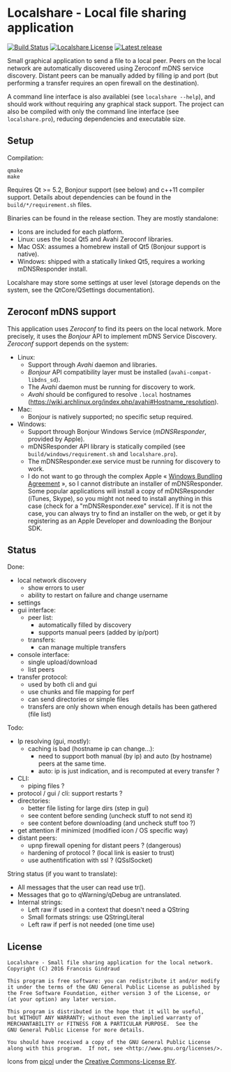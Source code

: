Localshare - Local file sharing application
===========================================

[![Build Status](https://travis-ci.org/lereldarion/localshare.svg?branch=master)](https://travis-ci.org/lereldarion/localshare)
[![Localshare License](https://img.shields.io/badge/license-GPL3-blue.svg)](#license)
[![Latest release](https://img.shields.io/github/release/lereldarion/localshare.svg)](https://github.com/lereldarion/localshare/releases/latest)

Small graphical application to send a file to a local peer.
Peers on the local network are automatically discovered using Zeroconf mDNS service discovery.
Distant peers can be manually added by filling ip and port (but performing a transfer requires an open firewall on the destination).

A command line interface is also availablei (see `localshare --help`), and should work without requiring any graphical stack support.
The project can also be compiled with only the command line interface (see `localshare.pro`), reducing dependencies and executable size.

Setup
-----

Compilation:
```
qmake
make
```

Requires Qt >= 5.2, Bonjour support (see below) and c++11 compiler support.
Details about dependencies can be found in the `build/*/requirement.sh` files.

Binaries can be found in the release section.
They are mostly standalone:
- Icons are included for each platform.
- Linux: uses the local Qt5 and Avahi Zeroconf libraries.
- Mac OSX: assumes a homebrew install of Qt5 (Bonjour support is native).
- Windows: shipped with a statically linked Qt5, requires a working mDNSResponder install.

Localshare may store some settings at user level (storage depends on the system, see the QtCore/QSettings documentation).

Zeroconf mDNS support
---------------------

This application uses *Zeroconf* to find its peers on the local network.
More precisely, it uses the *Bonjour* API to implement mDNS Service Discovery.
*Zeroconf* support depends on the system:
* Linux:
	- Support through *Avahi* daemon and libraries.
	- *Bonjour* API compatibility layer must be installed (`avahi-compat-libdns_sd`).
	- The *Avahi* daemon must be running for discovery to work.
	- *Avahi* should be configured to resolve `.local` hostnames (https://wiki.archlinux.org/index.php/avahi#Hostname_resolution).
* Mac:
	- Bonjour is natively supported; no specific setup required.
* Windows:
	- Support through Bonjour Windows Service (*mDNSResponder*, provided by Apple).
	- mDNSResponder API library is statically compiled (see `build/windows/requirement.sh` and `localshare.pro`).
	- The mDNSResponder.exe service must be running for discovery to work.
	- I do not want to go through the complex Apple « [Windows Bundling Agreement](https://developer.apple.com/softwarelicensing/agreements/bonjour.php) », so I cannot distribute an installer of mDNSResponder. Some popular applications will install a copy of mDNSResponder (iTunes, Skype), so you might not need to install anything in this case (check for a "mDNSResponder.exe" service). If it is not the case, you can always try to find an installer on the web, or get it by registering as an Apple Developer and downloading the Bonjour SDK.

Status
------

Done:
* local network discovery
	* show errors to user
	* ability to restart on failure and change username
* settings
* gui interface:
	* peer list:
		* automatically filled by discovery
		* supports manual peers (added by ip/port)
	* transfers:
		* can manage multiple transfers
* console interface:
	* single upload/download
	* list peers
* transfer protocol:
	* used by both cli and gui
	* use chunks and file mapping for perf
	* can send directories or simple files
	* transfers are only shown when enough details has been gathered (file list)

Todo:
* Ip resolving (gui, mostly):
	* caching is bad (hostname ip can change...):
		* need to support both manual (by ip) and auto (by hostname) peers at the same time.
		* auto: ip is just indication, and is recomputed at every transfer ?
* CLI:
	* piping files ?
* protocol / gui / cli: support restarts ?
* directories:
	* better file listing for large dirs (step in gui)
	* see content before sending (uncheck stuff to not send it)
	* see content before downloading (and uncheck stuff too ?)
* get attention if minimized (modified icon / OS specific way)
* distant peers:
	* upnp firewall opening for distant peers ? (dangerous)
	* hardening of protocol ? (local link is easier to trust)
	* use authentification with ssl ? (QSslSocket)

String status (if you want to translate):
* All messages that the user can read use tr().
* Messages that go to qWarning/qDebug are untranslated.
* Internal strings:
	* Left raw if used in a context that doesn't need a QString
	* Small formats strings: use QStringLiteral
	* Left raw if perf is not needed (one time use)

License
-------

```
Localshare - Small file sharing application for the local network.
Copyright (C) 2016 Francois Gindraud

This program is free software: you can redistribute it and/or modify
it under the terms of the GNU General Public License as published by
the Free Software Foundation, either version 3 of the License, or
(at your option) any later version.

This program is distributed in the hope that it will be useful,
but WITHOUT ANY WARRANTY; without even the implied warranty of
MERCHANTABILITY or FITNESS FOR A PARTICULAR PURPOSE.  See the
GNU General Public License for more details.

You should have received a copy of the GNU General Public License
along with this program.  If not, see <http://www.gnu.org/licenses/>.
```

Icons from [picol](http://picol.org/) under the [Creative Commons-License BY](http://creativecommons.org/licenses/by/3.0/).
